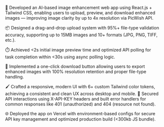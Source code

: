 🚀 Developed an AI-based image enhancement web app using React.js + Tailwind CSS, enabling users to upload, preview, and download enhanced images — improving image clarity by up to 4x resolution via PicWish API.

📦 Designed a drag-and-drop upload system with 95%+ file-type validation accuracy, supporting up to 15MB images and 10+ formats (JPG, PNG, TIFF, etc.).

⏱️ Achieved <2s initial image preview time and optimized API polling for task completion within <30s using async polling logic.

🔽 Implemented a one-click download button allowing users to export enhanced images with 100% resolution retention and proper file-type handling.

🖌️ Crafted a responsive, modern UI with 6+ custom Tailwind color tokens, achieving a consistent and clean UX across desktop and mobile.
🔐 Secured API interactions using X-API-KEY headers and built error handlers for common responses like 401 (unauthorized) and 404 (resource not found).

🌐 Deployed the app on Vercel with environment-based configs for secure API key management and optimized production build (<300kb JS bundle).

